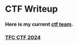 # CTF Writeup
### Here is my current [ctf team](https://ctftime.org/team/313749).
### [TFC CTF 2024](https://github.com/raul-dunca/TFC-CTF-2024)
